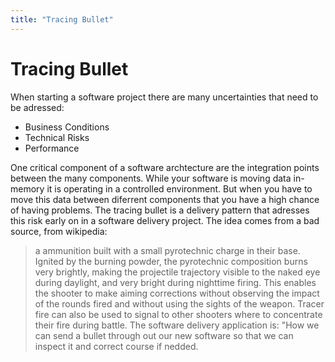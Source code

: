 ```yaml
---
title: "Tracing Bullet"
---
```

# Tracing Bullet

When starting a software project there are many uncertainties that need to be adressed:

* Business Conditions
* Technical Risks
* Performance

One critical component of a software archtecture are the integration points between the many components. While your software is moving data in-memory it is operating in a controlled environment. But when you have to move this data between diferrent components that you have a high chance of having problems.
The tracing bullet is a delivery pattern that adresses this risk early on in a software delivery project.
The idea comes from a bad source, from wikipedia:
> a ammunition built with a small pyrotechnic charge in their base. Ignited by the burning powder, the pyrotechnic composition burns very brightly, making the projectile trajectory visible to the naked eye during daylight, and very bright during nighttime firing. This enables the shooter to make aiming corrections without observing the impact of the rounds fired and without using the sights of the weapon. Tracer fire can also be used to signal to other shooters where to concentrate their fire during battle.
The software delivery application is: "How we can send a bullet through out our new software so that we can inspect it and correct course if nedded.
